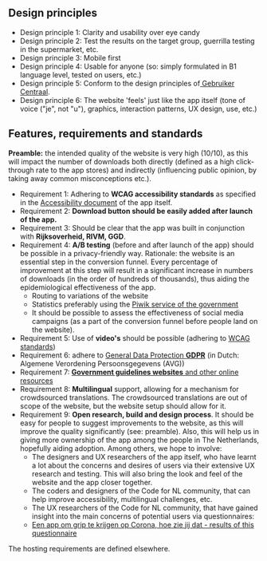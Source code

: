 Design principles
-----------------

* Design principle 1: Clarity and usability over eye candy
* Design principle 2: Test the results on the target group, guerrilla testing in the supermarket, etc. 
* Design principle 3: Mobile first
* Design principle 4: Usable for anyone (so: simply formulated in B1 language level, tested on users, etc.)
* Design principle 5: Conform to the design principles of[  ](https://www.gebruikercentraal.nl/)[Gebruiker](https://www.gebruikercentraal.nl/)[  ](https://www.gebruikercentraal.nl/)[Centraal](https://www.gebruikercentraal.nl/).
* Design principle 6: The website 'feels' just like the app itself (tone of voice ("je", not "u"), graphics, interaction patterns, UX design, use, etc.)

Features, requirements and standards
------------------------------------

**Preamble:** the intended quality of the website is very high (10/10), as this will impact the number of downloads both directly (defined as a high click-through rate to the app stores) and indirectly (influencing public opinion, by taking away common misconceptions etc.). 
* Requirement 1: Adhering to **WCAG accessibility standards** as specified in the [Accessibility document](https://github.com/minvws/nl-covid19-notification-app-coordination/blob/master/accessibility/Toegankelijkheid.md) of the app itself.
* Requirement 2: **Download button should be easily added after launch of the app.**
* Requirement 3: Should be clear that the app was built in conjunction with **Rijksoverheid, RIVM, GGD**.
* Requirement 4: **A/B testing** (before and after launch of the app) should be possible in a privacy-friendly way. Rationale: the website is an essential step in the conversion funnel. Every percentage of improvement at this step will result in a significant increase in numbers of downloads (in the order of hundreds of thousands), thus aiding the epidemiological effectiveness of the app. 
  * Routing to variations of the website
  * Statistics preferably using the [Piwik service of the government](https://www.communicatierijk.nl/vakkennis/rijkswebsites/aanbevolen-dienstverlening/platform-rijksoverheid-online)
  * It should be possible to assess the effectiveness of social media campaigns (as a part of the conversion funnel before people land on the website). 
* Requirement 5: Use of **video's** should be possible (adhering to [WCAG standards](https://www.digitoegankelijk.nl/uitleg-van-eisen/geluid-en-video))
* Requirement 6: adhere to [General Data Protection **GDPR**](https://gdpr.eu/tag/gdpr/) (in Dutch: Algemene Verordening Persoonsgegevens (AVG))
* Requirement 7: [**Government guidelines websites** and other online resources](https://www.ubrijk.nl/documenten/brochure/brochure-2019/11/13/handreiking-verplichte-richtlijnen-websites-en-andere-online-middelen)
* Requirement 8: **Multilingual** support, allowing for a mechanism for crowdsourced translations. The crowdsourced translations are out of scope of the website, but the website setup should allow for it.
* Requirement 9: **Open research, build and design process**. It should be easy for people to suggest improvements to the website, as this will improve the quality significantly (see: preamble). Also, this will help us in giving more ownership of the app among the people in The Netherlands, hopefully aiding adoption. Among others, we hope to involve: 
  * The designers and UX researchers of the app itself, who have learnt a lot about the concerns and desires of users via their extensive UX research and testing. This will also bring the look and feel of the website and the app closer together. 
  * The coders and designers of the Code for NL community, that can help improve accessibility, multilingual challenges, etc. 
  * The UX researchers of the Code for NL community, that have gained insight into the main concerns of potential users via questionnaires:
   * [Een app om grip te krijgen op Corona, hoe zie jij dat - results of this questionnaire](https://nl.surveymonkey.com/results/SM-QYKBMWPF7/)

The hosting requirements are defined elsewhere.
